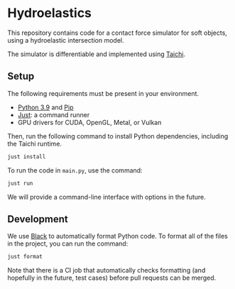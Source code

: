 # Hydroelastics

This repository contains code for a contact force simulator for soft objects, using a hydroelastic intersection model.

The simulator is differentiable and implemented using [Taichi](https://taichi.graphics/).

## Setup

The following requirements must be present in your environment.

- [Python 3.9](https://python.org/) and [Pip](https://pypi.org/project/pip/)
- [Just](https://github.com/casey/just): a command runner
- GPU drivers for CUDA, OpenGL, Metal, or Vulkan

Then, run the following command to install Python dependencies, including the Taichi runtime.

```bash
just install
```

To run the code in `main.py`, use the command:

```bash
just run
```

We will provide a command-line interface with options in the future.

## Development

We use [Black](https://black.readthedocs.io/en/stable/) to automatically format Python code. To format all of the files in the project, you can run the command:

```bash
just format
```

Note that there is a CI job that automatically checks formatting (and hopefully in the future, test cases) before pull requests can be merged.
